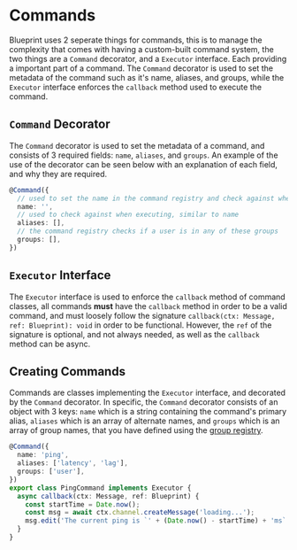 # Commands

Blueprint uses 2 seperate things for commands, this is to manage the
complexity that comes with having a custom-built command system, the two things
are a `Command` decorator, and a `Executor` interface. Each providing a important
part of a command. The `Command` decorator is used to set the metadata of the command
such as it's name, aliases, and groups, while the `Executor` interface enforces the
`callback` method used to execute the command.

## `Command` Decorator

The `Command` decorator is used to set the metadata of a command, and consists of
3 required fields: `name`, `aliases`, and `groups`. An example of the use of the decorator
can be seen below with an explanation of each field, and why they are required.

```ts
@Command({
  // used to set the name in the command registry and check against when executing
  name: '',
  // used to check against when executing, similar to name
  aliases: [],
  // the command registry checks if a user is in any of these groups
  groups: [],
})
```

## `Executor` Interface

The `Executor` interface is used to enforce the `callback` method of command classes, all
commands **must** have the `callback` method in order to be a valid command, and must loosely follow
the signature `callback(ctx: Message, ref: Blueprint): void` in order to be functional. However, the
`ref` of the signature is optional, and not always needed, as well as the `callback` method can be async.

## Creating Commands

Commands are classes implementing the `Executor` interface, and decorated by the `Command`
decorator. In specific, the `Command` decorator consists of an object with 3 keys: `name` which
is a string containing the command's primary alias, `aliases` which is an array of alternate names,
and `groups` which is an array of group names, that you have defined using the [group registry](registry/groups.md).

```ts
@Command({
  name: 'ping',
  aliases: ['latency', 'lag'],
  groups: ['user'],
})
export class PingCommand implements Executor {
  async callback(ctx: Message, ref: Blueprint) {
    const startTime = Date.now();
    const msg = await ctx.channel.createMessage('loading...');
    msg.edit('The current ping is `' + (Date.now() - startTime) + 'ms`');
  }
}
```
